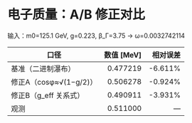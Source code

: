 # 电子质量：A/B 修正对比
输入：m0=125.1 GeV, g=0.223, β_Γ=3.75 → ω=0.0032742114

| 口径 | 数值 [MeV] | 相对误差 |
| --- | ---: | ---: |
| 基准（二进制瀑布） | 0.477219 | -6.611% |
| 修正A（cosφ≈√(1−g/2)） | 0.506278 | -0.924% |
| 修正B（g_eff 关系式） | 0.490911 | -3.931% |
| 观测 | 0.511000 | — |
